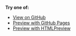 __Try one of:__  

- [View on GitHub](view3surfaces.html)  
- [Preview with GitHub Pages](https://Vovchek.github.io/3Dview/view3surfaces.html)  
- [Preview with HTMLPreview](https://htmlpreview.github.io/?https://github.com/Vovchek/3Dview/blob/master/view3surfaces.html)  

